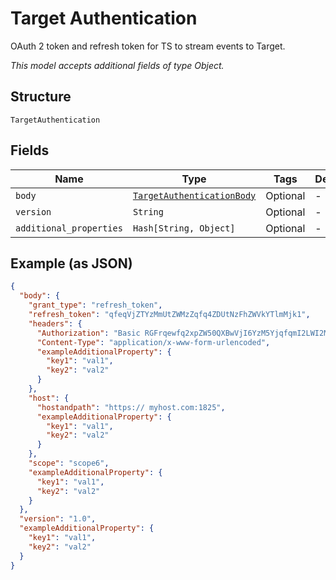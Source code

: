 
# Target Authentication

OAuth 2 token and refresh token for TS to stream events to Target.

*This model accepts additional fields of type Object.*

## Structure

`TargetAuthentication`

## Fields

| Name | Type | Tags | Description |
|  --- | --- | --- | --- |
| `body` | [`TargetAuthenticationBody`](../../doc/models/target-authentication-body.md) | Optional | - |
| `version` | `String` | Optional | - |
| `additional_properties` | `Hash[String, Object]` | Optional | - |

## Example (as JSON)

```json
{
  "body": {
    "grant_type": "refresh_token",
    "refresh_token": "qfeqVjZTYzMmUtZWMzZqfq4ZDUtNzFhZWVkYTlmMjk1",
    "headers": {
      "Authorization": "Basic RGFrqewfq2xpZW50QXBwVjI6YzM5YjqfqmI2LWI2MWQtNDRlZTQ5MmM1YTRk",
      "Content-Type": "application/x-www-form-urlencoded",
      "exampleAdditionalProperty": {
        "key1": "val1",
        "key2": "val2"
      }
    },
    "host": {
      "hostandpath": "https:// myhost.com:1825",
      "exampleAdditionalProperty": {
        "key1": "val1",
        "key2": "val2"
      }
    },
    "scope": "scope6",
    "exampleAdditionalProperty": {
      "key1": "val1",
      "key2": "val2"
    }
  },
  "version": "1.0",
  "exampleAdditionalProperty": {
    "key1": "val1",
    "key2": "val2"
  }
}
```

